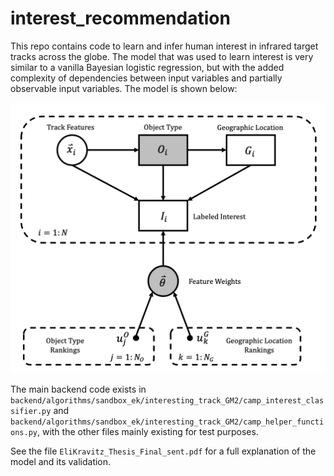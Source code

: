 # interest_recommendation

This repo contains code to learn and infer human interest in infrared target tracks across the globe. The model that was used to learn interest is very similar to a vanilla Bayesian logistic regression, but with the added complexity of dependencies between input variables and partially observable input variables. The model is shown below:

![bn_model](GM_theta.png)

The main backend code exists in `backend/algorithms/sandbox_ek/interesting_track_GM2/camp_interest_classifier.py` and `backend/algorithms/sandbox_ek/interesting_track_GM2/camp_helper_functions.py`, with the other files mainly existing for test purposes.

See the file `EliKravitz_Thesis_Final_sent.pdf` for a full explanation of the model and its validation.
